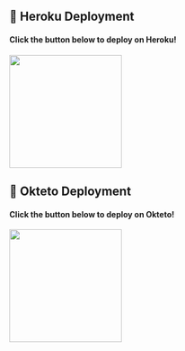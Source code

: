 ## 🚀 Heroku Deployment

<h4>Click the button below to deploy on Heroku!</h4>    
<p><a href="https://dashboard.heroku.com/new?template=https://github.com/Attitudequeen143/squirrellbot"><img src="https://img.shields.io/badge/Deploy%20To%20Heroku-blueviolet?style=for-the-badge&logo=heroku" width="200"/></a></p>

## 🚀 Okteto Deployment

<h4>Click the button below to deploy on Okteto!</h4>
<a href="https://cloud.okteto.com/deploy?repository=https://github.com/Attitudequeen143/squirrellbot"><img src="https://img.shields.io/badge/Deploy%20To%20Okteto-informational?style=for-the-badge&logo=Okteto" width="200""/></a>
